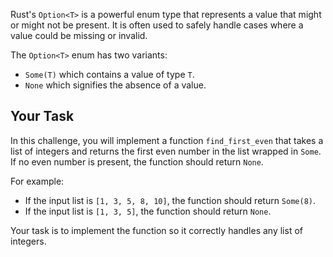 Rust's `Option<T>` is a powerful enum type that represents a value that might or might not be present. It is often used to safely handle cases where a value could be missing or invalid.

The `Option<T>` enum has two variants:

- `Some(T)` which contains a value of type `T`.
- `None` which signifies the absence of a value.

## Your Task

In this challenge, you will implement a function `find_first_even` that takes a list of integers and returns the first even number in the list wrapped in `Some`. If no even number is present, the function should return `None`.

For example:

- If the input list is `[1, 3, 5, 8, 10]`, the function should return `Some(8)`.
- If the input list is `[1, 3, 5]`, the function should return `None`.

Your task is to implement the function so it correctly handles any list of integers.

